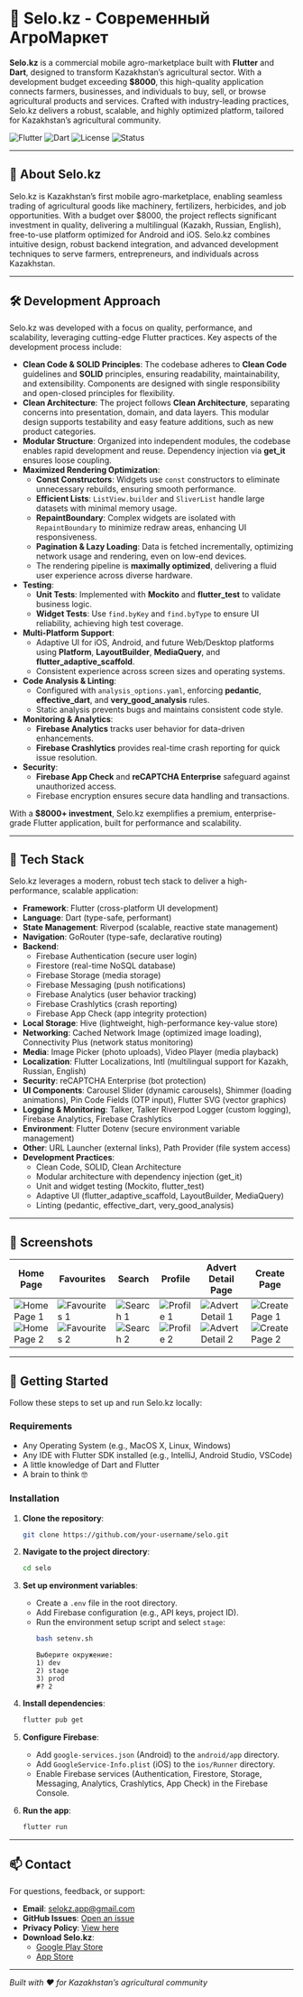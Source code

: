 # 🏡 Selo.kz - Современный АгроМаркет

**Selo.kz** is a commercial mobile agro-marketplace built with **Flutter** and **Dart**, designed to transform Kazakhstan’s agricultural sector. With a development budget exceeding **$8000**, this high-quality application connects farmers, businesses, and individuals to buy, sell, or browse agricultural products and services. Crafted with industry-leading practices, Selo.kz delivers a robust, scalable, and highly optimized platform, tailored for Kazakhstan’s agricultural community.

![Flutter](https://img.shields.io/badge/Framework-Flutter-blue)
![Dart](https://img.shields.io/badge/Language-Dart-0175C2)
![License](https://img.shields.io/badge/License-MIT-green)
![Status](https://img.shields.io/badge/Status-In%20Development-yellow)

---

## 🌾 About Selo.kz

Selo.kz is Kazakhstan’s first mobile agro-marketplace, enabling seamless trading of agricultural goods like machinery, fertilizers, herbicides, and job opportunities. With a budget over $8000, the project reflects significant investment in quality, delivering a multilingual (Kazakh, Russian, English), free-to-use platform optimized for Android and iOS. Selo.kz combines intuitive design, robust backend integration, and advanced development techniques to serve farmers, entrepreneurs, and individuals across Kazakhstan.

---

## 🛠️ Development Approach

Selo.kz was developed with a focus on quality, performance, and scalability, leveraging cutting-edge Flutter practices. Key aspects of the development process include:

- **Clean Code & SOLID Principles**: The codebase adheres to **Clean Code** guidelines and **SOLID** principles, ensuring readability, maintainability, and extensibility. Components are designed with single responsibility and open-closed principles for flexibility.
- **Clean Architecture**: The project follows **Clean Architecture**, separating concerns into presentation, domain, and data layers. This modular design supports testability and easy feature additions, such as new product categories.
- **Modular Structure**: Organized into independent modules, the codebase enables rapid development and reuse. Dependency injection via **get_it** ensures loose coupling.
- **Maximized Rendering Optimization**:
  - **Const Constructors**: Widgets use `const` constructors to eliminate unnecessary rebuilds, ensuring smooth performance.
  - **Efficient Lists**: `ListView.builder` and `SliverList` handle large datasets with minimal memory usage.
  - **RepaintBoundary**: Complex widgets are isolated with `RepaintBoundary` to minimize redraw areas, enhancing UI responsiveness.
  - **Pagination & Lazy Loading**: Data is fetched incrementally, optimizing network usage and rendering, even on low-end devices.
  - The rendering pipeline is **maximally optimized**, delivering a fluid user experience across diverse hardware.
- **Testing**:
  - **Unit Tests**: Implemented with **Mockito** and **flutter_test** to validate business logic.
  - **Widget Tests**: Use `find.byKey` and `find.byType` to ensure UI reliability, achieving high test coverage.
- **Multi-Platform Support**:
  - Adaptive UI for iOS, Android, and future Web/Desktop platforms using **Platform**, **LayoutBuilder**, **MediaQuery**, and **flutter_adaptive_scaffold**.
  - Consistent experience across screen sizes and operating systems.
- **Code Analysis & Linting**:
  - Configured with `analysis_options.yaml`, enforcing **pedantic**, **effective_dart**, and **very_good_analysis** rules.
  - Static analysis prevents bugs and maintains consistent code style.
- **Monitoring & Analytics**:
  - **Firebase Analytics** tracks user behavior for data-driven enhancements.
  - **Firebase Crashlytics** provides real-time crash reporting for quick issue resolution.
- **Security**:
  - **Firebase App Check** and **reCAPTCHA Enterprise** safeguard against unauthorized access.
  - Firebase encryption ensures secure data handling and transactions.

With a **$8000+ investment**, Selo.kz exemplifies a premium, enterprise-grade Flutter application, built for performance and scalability.

---

## 🧰 Tech Stack

Selo.kz leverages a modern, robust tech stack to deliver a high-performance, scalable application:

- **Framework**: Flutter (cross-platform UI development)
- **Language**: Dart (type-safe, performant)
- **State Management**: Riverpod (scalable, reactive state management)
- **Navigation**: GoRouter (type-safe, declarative routing)
- **Backend**:
  - Firebase Authentication (secure user login)
  - Firestore (real-time NoSQL database)
  - Firebase Storage (media storage)
  - Firebase Messaging (push notifications)
  - Firebase Analytics (user behavior tracking)
  - Firebase Crashlytics (crash reporting)
  - Firebase App Check (app integrity protection)
- **Local Storage**: Hive (lightweight, high-performance key-value store)
- **Networking**: Cached Network Image (optimized image loading), Connectivity Plus (network status monitoring)
- **Media**: Image Picker (photo uploads), Video Player (media playback)
- **Localization**: Flutter Localizations, Intl (multilingual support for Kazakh, Russian, English)
- **Security**: reCAPTCHA Enterprise (bot protection)
- **UI Components**: Carousel Slider (dynamic carousels), Shimmer (loading animations), Pin Code Fields (OTP input), Flutter SVG (vector graphics)
- **Logging & Monitoring**: Talker, Talker Riverpod Logger (custom logging), Firebase Analytics, Firebase Crashlytics
- **Environment**: Flutter Dotenv (secure environment variable management)
- **Other**: URL Launcher (external links), Path Provider (file system access)
- **Development Practices**:
  - Clean Code, SOLID, Clean Architecture
  - Modular architecture with dependency injection (get_it)
  - Unit and widget testing (Mockito, flutter_test)
  - Adaptive UI (flutter_adaptive_scaffold, LayoutBuilder, MediaQuery)
  - Linting (pedantic, effective_dart, very_good_analysis)

---

## 📸 Screenshots

| Home Page | Favourites | Search | Profile | Advert Detail Page | Create Page |
|-----------|------------|--------|---------|--------------------|-------------|
| ![Home Page 1](assets/images/screenshots/home_page1.png) <br> ![Home Page 2](assets/images/screenshots/home_page2.png) | ![Favourites 1](assets/images/screenshots/favourites_page1.png) <br> ![Favourites 2](assets/images/screenshots/favourites_page1.png) | ![Search 1](assets/images/screenshots/filter_page1.png) <br> ![Search 2](assets/images/screenshots/filter_show1.png) | ![Profile 1](assets/images/screenshots/profile_page1.png) <br> ![Profile 2](assets/images/screenshots/profile_page2.png) | ![Advert Detail 1](assets/images/screenshots/advert_detail_page1.png) <br> ![Advert Detail 2](assets/images/screenshots/advert_detail_page3.png) | ![Create Page 1](assets/images/screenshots/create_page1.png) <br> ![Create Page 2](assets/images/screenshots/create_page5.png) |

---

## 🚀 Getting Started

Follow these steps to set up and run Selo.kz locally:

### Requirements

- Any Operating System (e.g., MacOS X, Linux, Windows)
- Any IDE with Flutter SDK installed (e.g., IntelliJ, Android Studio, VSCode)
- A little knowledge of Dart and Flutter
- A brain to think 🤓

### Installation

1. **Clone the repository**:
   ```bash
   git clone https://github.com/your-username/selo.git
   ```

2. **Navigate to the project directory**:
   ```bash
   cd selo
   ```

3. **Set up environment variables**:
   - Create a `.env` file in the root directory.
   - Add Firebase configuration (e.g., API keys, project ID).
   - Run the environment setup script and select `stage`:
     ```bash
     bash setenv.sh
     ```
     ```
     Выберите окружение:
     1) dev
     2) stage
     3) prod
     #? 2
     ```

4. **Install dependencies**:
   ```bash
   flutter pub get
   ```

5. **Configure Firebase**:
   - Add `google-services.json` (Android) to the `android/app` directory.
   - Add `GoogleService-Info.plist` (iOS) to the `ios/Runner` directory.
   - Enable Firebase services (Authentication, Firestore, Storage, Messaging, Analytics, Crashlytics, App Check) in the Firebase Console.

6. **Run the app**:
   ```bash
   flutter run
   ```

---

## 📫 Contact

For questions, feedback, or support:

- **Email**: [selokz.app@gmail.com](mailto:selokz.app@gmail.com)
- **GitHub Issues**: [Open an issue](https://github.com/your-username/selo/issues)
- **Privacy Policy**: [View here](https://sites.google.com/view/privacypolicyselo/%D0%B3%D0%BB%D0%B0%D0%B2%D0%BD%D0%B0%D1%8F-%D1%81%D1%82%D1%80%D0%B0%D0%BD%D0%B8%D1%86%D0%B0)
- **Download Selo.kz**:
  - [Google Play Store](https://play.google.com/store/apps/details?id=com.selo.app)
  - [App Store](https://apps.apple.com/kz/app/selo-kz/id6747386777)

---

*Built with ❤️ for Kazakhstan’s agricultural community*

